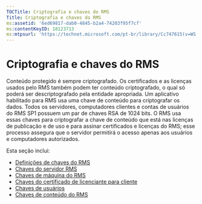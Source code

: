 ```yaml
---
TOCTitle: Criptografia e chaves do RMS
Title: Criptografia e chaves do RMS
ms:assetid: '6ed69817-dab0-4845-b2a4-74203f95f7cf'
ms:contentKeyID: 18123713
ms:mtpsurl: 'https://technet.microsoft.com/pt-br/library/Cc747615(v=WS.10)'
---
```


Criptografia e chaves do RMS
============================

Conteúdo protegido é sempre criptografado. Os certificados e as licenças usados pelo RMS também podem ter conteúdo criptografado, o qual só poderá ser descriptografado pela entidade apropriada. Um aplicativo habilitado para RMS usa uma chave de conteúdo para criptografar os dados. Todos os servidores, computadores clientes e contas de usuários do RMS SP1 possuem um par de chaves RSA de 1024 bits. O RMS usa essas chaves para criptografar a chave de conteúdo que está nas licenças de publicação e de uso e para assinar certificados e licenças do RMS; esse processo assegura que o servidor permitirá o acesso apenas aos usuários e computadores autorizados.

Esta seção inclui:

-   [Definições de chaves do RMS](https://technet.microsoft.com/b052305c-1db7-434a-bad9-26d704156776)
-   [Chaves do servidor RMS](https://technet.microsoft.com/5f4100a1-9aa5-42af-85c8-4bc691022f06)
-   [Chaves de máquina do RMS](https://technet.microsoft.com/56e59ec2-f681-4ca2-98c7-72218ab9e9d9)
-   [Chaves do certificado de licenciante para cliente](https://technet.microsoft.com/28781125-2692-4ff9-99b1-e09227d72966)
-   [Chaves de usuários](https://technet.microsoft.com/12dad6e2-64e7-4bab-bde7-b72f90f5cb05)
-   [Chaves de conteúdo do RMS](https://technet.microsoft.com/63c814bf-2809-477e-a2db-d90370442075)
